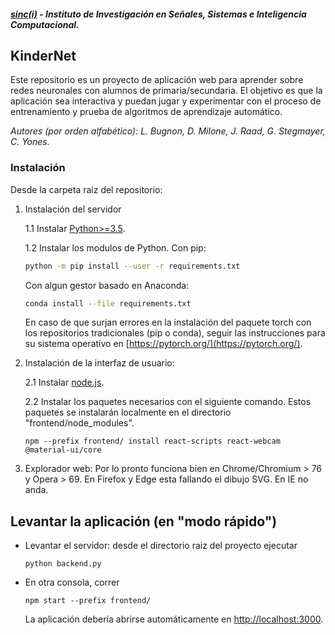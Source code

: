 ﻿##### [sinc(i)](http://www.sinc.unl.edu.ar) - Instituto de Investigación en Señales, Sistemas e Inteligencia Computacional.
## KinderNet
Este repositorio es un proyecto de aplicación web para aprender sobre redes neuronales con alumnos de primaria/secundaria. El objetivo es que la aplicación sea interactiva y puedan jugar y experimentar con el proceso de entrenamiento y prueba de algoritmos de aprendizaje automático. 

*Autores (por orden alfabético): L. Bugnon, D. Milone, J. Raad, G. Stegmayer, C. Yones.*   
### Instalación
Desde la carpeta raiz del repositorio:
1. Instalación del servidor
    
    1.1 Instalar [Python>=3.5](https://www.python.org/downloads/). 

    1.2 Instalar los modulos de Python.
    Con pip:
    ```bash
    python -m pip install --user -r requirements.txt
    ```
    Con algun gestor basado en Anaconda:
    ```bash
    conda install --file requirements.txt
    ```
    En caso de que surjan errores en la instalación del paquete torch con los repositorios tradicionales (pip o conda), seguir las instrucciones para su sistema operativo en [https://pytorch.org/](https://pytorch.org/).
    
2. Instalación de la interfaz de usuario:
    
    2.1 Instalar [node.js](https://nodejs.org/en/download/).

    2.2 Instalar los paquetes necesarios con el siguiente comando. Estos paquetes se instalarán localmente en el directorio "frontend/node_modules".
    ``` 
    npm --prefix frontend/ install react-scripts react-webcam @material-ui/core
    ```

3. Explorador web: Por lo pronto funciona bien en Chrome/Chromium > 76 y Opera > 69. En Firefox y Edge esta fallando el dibujo SVG. En IE no anda. 

## Levantar la aplicación (en "modo rápido")
- Levantar el servidor: desde el directorio raiz del proyecto ejecutar 
    ```
    python backend.py
    ```
- En otra consola, correr 
    ```
    npm start --prefix frontend/
    ```
    La aplicación debería abrirse automáticamente en [http://localhost:3000](http://localhost:3000).

